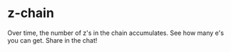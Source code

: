 # z-chain
Over time, the number of z's in the chain accumulates. See how many e's you can get. Share in the chat!
